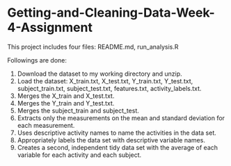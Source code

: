 # Getting-and-Cleaning-Data-Week-4-Assignment
This project includes four files: README.md, run_analysis.R

Followings are done:

1. Download the dataset to my working directory and unzip.
2. Load the dataset: X_train.txt, X_test.txt, Y_train.txt, Y_test.txt, subject_train.txt, subject_test.txt, features.txt, activity_labels.txt. 
3. Merges the X_train and X_test.txt.
4. Merges the Y_train and Y_test.txt.
5. Merges the subject_train and subject_test.
6. Extracts only the measurements on the mean and standard deviation for each measurement.
7. Uses descriptive activity names to name the activities in the data set.
8. Appropriately labels the data set with descriptive variable names.
9. Creates a second, independent tidy data set with the average of each variable for each activity and each subject.
